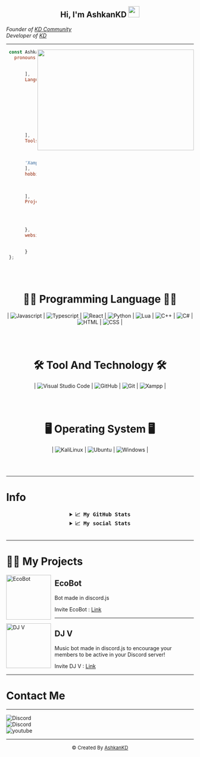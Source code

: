 <div align="center">
<h2> Hi, I'm AshkanKD
<img src="https://emojipedia-us.s3.dualstack.us-west-1.amazonaws.com/thumbs/160/apple/76/waving-hand-sign_emoji-modifier-fitzpatrick-type-1-2_1f44b-1f3fb_1f3fb.png" width="30">
</h2>
</div>
<em>Founder of <a href="https://kdteam.ir/">KD Community</a></em></br>
<em>Developer of <a href="https://github.com/KDCommunity">KD</a></em></br>

---------------------
<img align="right" src="https://github.com/abhisheknaiidu/abhisheknaiidu/raw/master/code.gif?raw=true" width="420" height="270" />

 ```js
  const Ashkan = {
  	pronouns: [
                'AshkanKD',
                'Ashkan Parsa'
    	],
    	Languages: [
                'Javascript',
                'Typescript',
                'React',
                'Python',
                'Lua',
                'C++',
                'C#',
                'HTML',
                'CSS'
    	],
    	Tools: [
                'Visual Studio Code',
                'GitHub',
                'Git',
		'Xampp'
    	],
    	hobbies:[
                YouTube: true
                Twitch: true
                Game: true
    	],  
    	Projects: {
                KD Store: "Website design and programming and Discord Bot",
                EcoBot: "Design and programming Discord Bot",
                DJ V: "Design and programming Discord Bot",
	      
    	},
    	websites: {
                My WebSite: "https://AshkanKD.ir"
                KD Store : "https://kdstore.ir",
    	}
  };
```

<br><br>

<h1 align="center">👨‍💻 Programming Language 👨‍💻</h1>

<div align="center">
	| <img src="https://img.shields.io/badge/Javascript%20-%23323330.svg?style=social&logo=Javascript&logoColor=red" alt="Javascript" /> | 
	<img src="https://img.shields.io/badge/Typesciprt%20-%23323330.svg?style=social&logo=Typescript&logoColor=red" alt="Typescript"/> | 
	<img src="https://img.shields.io/badge/React%20-%23323330.svg?style=social&logo=React&logoColor=red" alt="React" /> | 
	<img src="https://img.shields.io/badge/Python%20-%23323330.svg?style=social&logo=Python&logoColor=red" alt="Python" /> | 
	<img src="https://img.shields.io/badge/Lua%20-%23323330.svg?style=social&logo=Lua&logoColor=red" alt="Lua" /> | 
	<img src="https://img.shields.io/badge/C++%20-%23323330.svg?style=social&logo=c%2B%2B&logoColor=red" alt="C++" /> | 
	<img src="https://img.shields.io/badge/C%23%20-%23323330.svg?style=social&logo=c-sharp&logoColor=red" alt="C#" /> | 
	<img src="https://img.shields.io/badge/HTML%20-%23323330.svg?style=social&logo=HTML5&logoColor=red" alt="HTML" /> | 
	<img src="https://img.shields.io/badge/CSS%20-%23323330.svg?style=social&logo=CSS3&logoColor=red" alt="CSS" /> | 

	
</div>

<br><br>

<h1 align="center">🛠️ Tool And Technology 🛠️</h1>

<div align="center">
     | <img src="https://img.shields.io/badge/-Visual%20Studio%20Code-05122A?style=social&logo=visual-studio-code&logoColor=red" alt="Visual Studio Code" /> | 
    <img src="https://img.shields.io/badge/GitHub%20-%23323330.svg?style=social&logo=GitHub&logoColor=red" alt="GitHub" /> | 
    <img src="https://img.shields.io/badge/Git%20-%23323330.svg?style=social&logo=Git&logoColor=red" alt="Git" /> | 
    <img src="https://img.shields.io/badge/Xampp%20-%23323330.svg?style=social&logo=Xampp&logoColor=red" alt="Xampp" /> | 

</div>

<br><br>

<h1 align="center">🖥 Operating System 🖥</h1>

<p align="center">
   | <img src="https://img.shields.io/badge/-Kali_Linux-05122A?style=social&logo=KaliLinux&logoColor=red" alt="KaliLinux" /> | 
  <img src="https://img.shields.io/badge/Ubuntu%20-%23323330.svg?style=social&logo=ubuntu&logoColor=red" alt="Ubuntu" /> | 
  <img src="https://img.shields.io/badge/Windows%20-%23323330.svg?style=social&logo=windows&logoColor=red" alt="Windows" /> | 
</p>

<br><br>


---------------------
# Info
</hr>

<details align="center">
  <summary align="center"><b align="center"><samp align="center">📈 My GitHub Stats</samp></b></summary>
<br>

<div align="center">
  <img align="center" src="https://github-readme-stats.vercel.app/api/top-langs/?username=AshkanKD&theme=dark&hide_border=true&stroke=f53b3b"  alt=""/>
</div>

<br>

<div align="center">
  <img align="center" src="https://github-readme-stats.vercel.app/api?username=AshkanKD&show_icons=true&count_private=true&include_all_commits=true&theme=dark&hide_border=true&stroke=f53b3b"  alt=""/>
</div>

<br>

<div align="center">
  <img align="center" src="https://github-readme-streak-stats.herokuapp.com/?user=AshkanKD&theme=dark&hide_border=true&stroke=f53b3b"  alt=""/>
</div>

  <br>

  <div align="center">
    <img align="center" src="https://activity-graph.herokuapp.com/graph?username=AshkanKD&bg_color=0D1117&color=eca15b&line=eca15b&point=FFFFFF&hide_border=true"  alt=""/>     </a>
  </div>

</details>

</hr>

<details align="center">
  <summary align="center"><b align="center"><samp align="center">📈 My social Stats</samp></b></summary>
<br>

<div align="center">
  <img align="center" src="https://img.shields.io/github/followers/AshkanKD?style=social"  alt=""/>
</div>

<br>

<div align="center">
  <img align="center" src="https://img.shields.io/youtube/channel/subscribers/UC4mAH0LtIRAOnjWkRnZHTSg?style=social"  alt=""/>
</div>

<br>


<div align="center">
  <img align="center" src="https://img.shields.io/twitch/status/AshkanKD?style=social"  alt=""/>
</div>

<br>
</details>

<br>

---------------------

# 👨‍💻 My Projects

<img width="120" height="120" align="left" style="float: left; margin: 0 10px 0 0;" alt="EcoBot" src="https://cdn.discordapp.com/attachments/849213611531567125/849213669216616468/mod-0_1.png">  

##  EcoBot
Bot made in discord.js

Invite EcoBot : <a href="https://discord.com/api/oauth2/authorize?client_id=835570872806014996&permissions=401768256&scope=bot%20applications.commands">Link</a>

---

<img width="120" height="120" align="left" style="float: left; margin: 0 10px 0 0;" alt="DJ V" src="https://cdn.discordapp.com/attachments/849213521735974912/849213597481041920/RIng_bot.png">  

##  DJ V
Music bot  made in discord.js to encourage your members to be active in your Discord server!

Invite DJ V : <a href="https://discord.com/api/oauth2/authorize?client_id=836023757805715477&permissions=234253376&scope=bot%20applications.commands">Link</a>

---

# Contact Me

---------------------

<div align="center">
</div>
<img src="https://discord.c99.nl/widget/theme-3/834906244786814976.png" alt="Discord"</a><br>
<img src="https://img.shields.io/badge/-https://discord.gg/wy2nPKUsN3-05122A?style=social&logo=Discord" alt="Discord"</a><br>
<img src="https://img.shields.io/badge/-AshkanKD-05122A?style=social&logo=youtube" alt="youtube"</a><br>


---------------------

<div align="center"><font size="2px;"> © Created By <a href="https://github.com/AshkanKD">AshkanKD</a></a></font></div>
